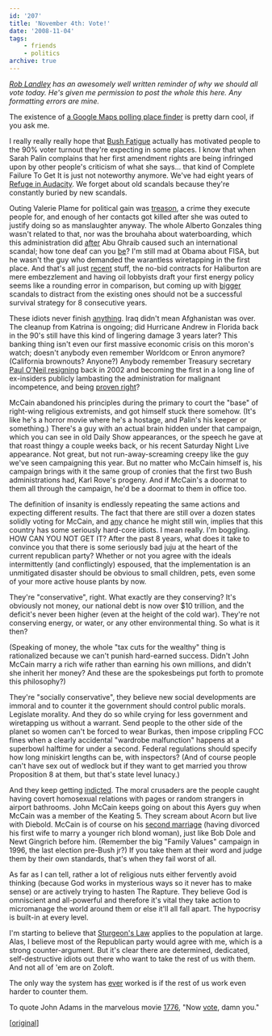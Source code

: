 ```yaml
---
id: '207'
title: 'November 4th: Vote!'
date: '2008-11-04'
tags:
    - friends
    - politics
archive: true
---
```


_[Rob Landley](http://landley.net/) has an awesomely well written reminder of
why we should all vote today. He's given me permission to post the whole this
here. Any formatting errors are mine._

The existence of
[a Google Maps polling place finder](http://maps.google.com/maps/mpl?moduleurl=http://maps.google.com/mapfiles/mapplets/elections/2008/us-voter-info/us-voter-info.xml)
is pretty darn cool, if you ask me.

I really really really hope that
[Bush Fatigue](http://www.cnn.com/POLITICS/blogs/politicalticker/2007/04/bush-sr-bush-fatigue-may-be-setting-in.html)
actually has motivated people to the 90% voter turnout they're expecting in
some places. I know that when Sarah Palin complains that her first amendment
rights are being infringed upon by other people's criticism of what she
says... that kind of Complete Failure To Get It is just not noteworthy
anymore. We've had eight years of
[Refuge in Audacity](http://tvtropes.org/pmwiki/pmwiki.php/Main/RefugeInAudacity).
We forget about old scandals because they're constantly buried by new
scandals.

Outing Valerie Plame for political gain was <span
style="text-decoration: underline;">treason</span>, a crime they execute
people for, and enough of her contacts got killed after she was outed to
justify doing so as manslaughter anyway. The whole Alberto Gonzales thing
wasn't related to that, nor was the brouhaha about waterboarding, which this
administration did <span
style="text-decoration: underline;">after</span> Abu Ghraib caused such an
international scandal; how tone deaf can you <span
style="text-decoration: underline;">be</span>? I'm still mad at Obama about
FISA, but he wasn't the guy who demanded the warantless wiretapping in the
first place. And that's all just <span
style="text-decoration: underline;">recent</span> stuff, the no-bid contracts
for Haliburton are mere embezzlement and having oil lobbyists draft your first
energy policy seems like a rounding error in comparison, but coming up with
<span
style="text-decoration: underline;">bigger</span> scandals to distract from
the existing ones should not be a successful survival strategy for 8
consecutive years.

These idiots never finish <span
style="text-decoration: underline;">anything</span>. Iraq didn't mean
Afghanistan was over. The cleanup from Katrina is ongoing; did Hurricane
Andrew in Florida back in the 90's still have this kind of lingering damage 3
years later? This banking thing isn't even our first massive economic crisis
on this moron's watch; doesn't anybody even remember Worldcom or Enron
anymore? (California brownouts? Anyone?) Anybody remember Treasury secretary
[Paul O'Neil resigning](http://news.bbc.co.uk/1/hi/talking_point/2551389.stm)
back in 2002 and becoming the first in a long line of ex-insiders publicly
lambasting the administration for malignant incompetence, and being
[proven right](http://crooksandliars.com/taxonomy/term/1598)?

McCain abandoned his principles during the primary to court the "base" of
right-wing religious extremists, and got himself stuck there somehow. (It's
like he's a horror movie where he's a hostage, and Palin's his keeper or
something.) There's a guy with an actual brain hidden under that campaign,
which you can see in old Daily Show appearances, or the speech he gave at that
roast thingy a couple weeks back, or his recent Saturday Night Live
appearance. Not great, but not run-away-screaming creepy like the guy we've
seen campaigning this year. But no matter who McCain himself is, his campaign
brings with it the same group of cronies that the first two Bush
administrations had, Karl Rove's progeny. And if McCain's a doormat to them
all through the campaign, he'd be a doormat to them in office too.

The definition of insanity is endlessly repeating the same actions and
expecting different results. The fact that there are still over a dozen states
solidly voting for McCain, and <span
style="text-decoration: underline;">any</span> chance he might still win,
implies that this country has some seriously hard-core idiots. I mean really.
I'm boggling. HOW CAN YOU NOT GET IT? After the past 8 years, what does it
take to convince you that there is some seriously bad juju at the heart of the
current republican party? Whether or not you agree with the ideals
intermittently (and conflictingly) espoused, that the implementation is an
unmitigated disaster should be obvious to small children, pets, even some of
your more active house plants by now.

They're "conservative", right. What exactly are they conserving? It's
obviously not money, our national debt is now over \$10 trillion, and the
deficit's never been higher (even at the height of the cold war). They're not
conserving energy, or water, or any other environmental thing. So what is it
then?

(Speaking of money, the whole "tax cuts for the wealthy" thing is rationalized
because we can't punish hard-earned success. Didn't John McCain marry a rich
wife rather than earning his own millions, and didn't she inherit her money?
And these are the spokesbeings put forth to promote this philosophy?)

They're "socially conservative", they believe new social developments are
immoral and to counter it the government should control public morals.
Legislate morality. And they do so while crying for less government and
wiretapping us without a warrant. Send people to the other side of the planet
so women can't be forced to wear Burkas, then impose crippling FCC fines when
a clearly accidental "wardrobe malfunction" happens at a superbowl halftime
for under a second. Federal regulations should specify how long miniskirt
lengths can be, with inspectors? (And of course people can't have sex out of
wedlock but if they want to get married you throw Proposition 8 at them, but
that's state level lunacy.)

And they keep getting <span
style="text-decoration: underline;">indicted</span>. The moral crusaders are
the people caught having covert homosexual relations with pages or random
strangers in airport bathrooms. John McCain keeps going on about this Ayers
guy when McCain was a member of the Keating 5. They scream about Acorn but
live with Diebold. McCain is of course on his
[second marriage](http://en.wikipedia.org/wiki/John_McCain#Commanding_officer.2C_liaison_to_Senate.2C_and_second_marriage)
(having divorced his first wife to marry a younger rich blond woman), just
like Bob Dole and Newt Gingrich before him. (Remember the big "Family Values"
campaign in 1996, the last election pre-Bush jr?) If you take them at their
word and judge them by their own standards, that's when they fail worst of
all.

As far as I can tell, rather a lot of religious nuts either fervently avoid
thinking (because God works in mysterious ways so it never has to make sense)
or are actively trying to hasten The Rapture. They believe God is omniscient
and all-powerful and therefore it's vital they take action to micromanage the
world around them or else it'll all fall apart. The hypocrisy is built-in at
every level.

I'm starting to believe that
[Sturgeon's Law](http://en.wikipedia.org/wiki/Sturgeon%27s_law) applies to the
population at large. Alas, I believe most of the Republican party would agree
with me, which is a strong counter-argument. But it's clear there are
determined, dedicated, self-destructive idiots out there who want to take the
rest of us with them. And not all of 'em are on Zoloft.

The only way the system has <span
style="text-decoration: underline;">ever</span> worked is if the rest of us
work even harder to counter them.

To quote John Adams in the marvelous movie
[1776](http://www.amazon.com/1776-Restored-Directors-William-Daniels/dp/B000067D1R),
"Now <span style="text-decoration: underline;">vote</span>, damn you."

\[[original](http://www.landley.net/notes.html#04-11-2008)\]
